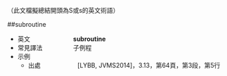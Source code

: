 （此文檔擬總結開頭為S或s的英文術語）

##subroutine

* 英文　　　　　　　**subroutine**
* 常見譯法　　　　　子例程
* 示例
  * 出處　　　　　　[LYBB, JVMS2014]，3.13，第64頁，第3段，第5行
